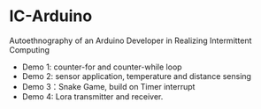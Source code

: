 # IC-Arduino
Autoethnography of an Arduino Developer in Realizing Intermittent Computing

- Demo 1: counter-for and counter-while loop
- Demo 2: sensor application, temperature and distance sensing
- Demo 3：Snake Game, build on Timer interrupt
- Demo 4: Lora transmitter and receiver. 